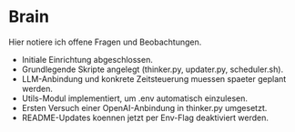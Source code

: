 # Brain
Hier notiere ich offene Fragen und Beobachtungen.

- Initiale Einrichtung abgeschlossen.
- Grundlegende Skripte angelegt (thinker.py, updater.py, scheduler.sh).
- LLM-Anbindung und konkrete Zeitsteuerung muessen spaeter geplant werden.
- Utils-Modul implementiert, um .env automatisch einzulesen.
- Ersten Versuch einer OpenAI-Anbindung in thinker.py umgesetzt.
- README-Updates koennen jetzt per Env-Flag deaktiviert werden.
